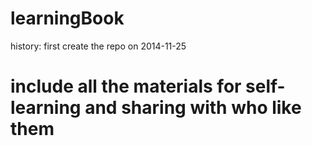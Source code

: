 learningBook
============
history:
first create the repo on 2014-11-25

# include all the materials for self-learning and sharing with who like them

